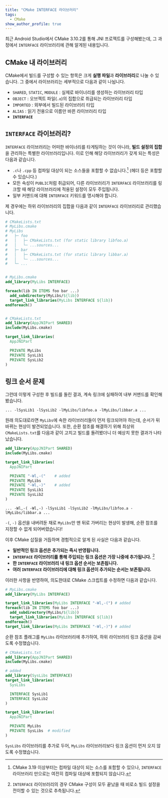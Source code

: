```yaml
---
title: "CMake INTERFACE 라이브러리"
tags:
  - CMake
show_author_profile: true
---
```


최근 Android Studio에서 CMake 3.10.2를 통해 JNI 프로젝트를 구성해봤는데, 그 과정에서 `INTERFACE` 라이브러리에 관해 알게된 내용입니다.

<!--more-->

## CMake 내 라이브러리

CMake에서 빌드를 구성할 수 있는 항목은 크게 **실행 파일**과 **라이브러리**로 나눌 수 있습니다. 그 중에서 라이브러리는 세부적으로 다음과 같이 나뉩니다.

* `SHARED`, `STATIC`, `MODULE` : 실제로 바이너리를 생성하는 라이브러리 타입
* `OBJECT` : 오브젝트 파일(`.o`)의 집합으로 취급되는 라이브러리 타입
* `IMPORTED` : 외부에서 빌드된 라이브러리 타입
* `ALIAS` : 읽기 전용으로 이름만 바뀐 라이브러리 타입
* **`INTERFACE`**

## `INTERFACE` 라이브러리?

`INTERFACE` 라이브러리는 어떠한 바이너리를 타게팅하는 것이 아니라, **빌드 설정의 집합**을 관리하는 특별한 라이브러리입니다. 이로 인해 해당 라이브러리가 갖게 되는 특성은 다음과 같습니다.

* `.c`나 `.cpp` 등 컴파일 대상이 되는 소스들을 포함할 수 없습니다.[^1] (헤더 등은 포함할 수 있습니다.)
* 모든 속성이 `PUBLIC`처럼 취급되어, 다른 라이브러리가 `INTERFACE` 라이브러리를 링크할 때 해당 라이브러리에 적용된 설정이 모두 주입됩니다.
* 일부 커맨드에 대해 `INTERFACE` 키워드를 명시해야 합니다.

[^1]: CMake 3.19 이상부터는 컴파일 대상이 되는 소스를 포함할 수 있으나, `INTERFACE` 라이브러리 만으로는 여전히 컴파일 대상에 포함되지 않습니다.

제 경우에는 하위 라이브러리의 집합을 다음과 같이 `INTERFACE` 라이브러리로 관리했습니다.

```cmake
# CMakeLists.txt
# MyLibs.cmake
# MyLibs
#   ├─ foo
#   │   ├─ CMakeLists.txt (for static library libfoo.a)
#   │   └─ ...sources...
#   ├─ bar
#   │   ├─ CMakeLists.txt (for static library libbar.a)
#   │   └─ ...sources...
#   └─ ...


# MyLibs.cmake
add_library(MyLibs INTERFACE)

foreach(lib IN ITEMS foo bar ...)
  add_subdirectory(MyLibs/${lib})
  target_link_libraries(MyLibs INTERFACE ${lib})
endforeach()


# CMakeLists.txt
add_library(AppJNIPart SHARED)
include(MyLibs.cmake)

target_link_libraries(
  AppJNIPart

  PRIVATE MyLibs
  PRIVATE SysLib1
  PRIVATE SysLib2
)
```

## 링크 순서 문제

그런데 이렇게 구성한 후 빌드를 돌린 결과, 계속 링크에 실패하여 내부 커맨드를 확인해봤습니다.

`... -lSysLib1 -lSysLib2 -lMyLibs/libfoo.a -lMyLibs/libbar.a ...`

원래 의도대로라면 `MyLibs`에 속한 라이브러리들이 먼저 링크되어야 하는데, 순서가 뒤바뀌는 현상이 발견되었습니다.
또한, 순환 참조를 해결하기 위해 최상위 `CMakeLists.txt`를 다음과 같이 고치고 빌드를 돌려봤더니 더 예상치 못한 결과가 나타났습니다.

```cmake
add_library(AppJNIPart SHARED)
include(MyLibs.cmake)

target_link_libraries(
  AppJNIPart

  PRIVATE "-Wl,-("    # added
  PRIVATE MyLibs
  PRIVATE "-Wl,-)"    # added
  PRIVATE SysLib1
  PRIVATE SysLib2
)
```

`... -Wl,-( -Wl,-) -lSysLib1 -lSysLib2 -lMyLibs/libfoo.a -lMyLibs/libbar.a ...`

`-(`, `-)` 옵션을 내버려둔 채로 `MyLibs`만 맨 뒤로 가버리는 현상이 발생해, 순환 참조를 지정할 수 없게 되어버렸습니다!

이후 CMake 삽질을 거듭하며 경험적으로 알게 된 사실은 다음과 같습니다.

* **일반적인 링크 옵션은 추가되는 즉시 반영됩니다.**
* **`INTERFACE` 라이브러리를 통해 주입되는 링크 옵션은 가장 나중에 추가됩니다.** [^2]
* **한 `INTERFACE` 라이브러리 내 링크 옵션 순서는 보존됩니다.**
* **여러 `INTERFACE` 라이브러리에 대해 링크 옵션이 추가되는 순서는 보존됩니다.**

[^2]: `INTERFACE` 라이브러리의 경우 CMake 구성이 모두 끝났을 때 비로소 빌드 설정을 전이할 수 있는 것으로 추측됩니다.

이러한 사항을 반영하여, 의도한대로 CMake 스크립트를 수정하면 다음과 같습니다.

```cmake
# MyLibs.cmake
add_library(MyLibs INTERFACE)

target_link_libraries(MyLibs INTERFACE "-Wl,-(") # added
foreach(lib IN ITEMS foo bar ...)
  add_subdirectory(MyLibs/${lib})
  target_link_libraries(MyLibs INTERFACE ${lib})
endforeach()
target_link_libraries(MyLibs INTERFACE "-Wl,-)") # added
```

순환 참조 플래그를 `MyLibs` 라이브러리에 추가하여, 하위 라이브러리 링크 옵션을 감싸도록 수정했습니다.

```cmake
# CMakeLists.txt
add_library(AppJNIPart SHARED)
include(MyLibs.cmake)

# added
add_library(SysLibs INTERFACE)
target_link_libraries(
  SysLibs

  INTERFACE SysLib1
  INTERFACE SysLib2
)

target_link_libraries(
  AppJNIPart

  PRIVATE MyLibs
  PRIVATE SysLibs  # modified
)
```

`SysLibs` 라이브러리를 추가로 두어, `MyLibs` 라이브러리보다 링크 옵션이 먼저 오지 않도록 수정했습니다.
